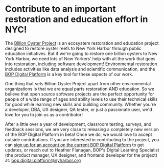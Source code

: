 
# Contribute to an important restoration and education effort in NYC!
The [Billion Oyster Project](https://billionoysterproject.org/) is an ecosystem restoration and education project designed to restore oyster reefs to New York Harbor through public education initiatives.  But if we're going to restore one billion oysters to New York Harbor, we need lots of New Yorkers' help with all the work that goes into restoration, including software development!  Environmental restoration includes activities like data analysis and scientific communication, and the [BOP Digital Platform](https://platform.bop.nyc/) is a key tool for these aspects of our work.  

One thing that sets Billion Oyster Project apart from other environmental organizations is that we are equal parts restoration AND education.  So we believe that open source software projects are the perfect opportunity for people of a wide range of ages and ability levels to use their technical skills for good while learning new skills and building community.  Whether you're a developer, DBA, UX designer, QA tester, or just a passionate user, we'd love for you to join us as a contributor! 

After a little over a year of development, classroom testing, surveys, and feedback sessions, we are very close to releasing a completely new version of the BOP Digital Platform in beta!  Once we do, we would love to accept outside contributions.  If you are interested in contributing to the project, you can [sign up for an account on the current BOP Digital Platform](https://platform.bop.nyc/authentication/signup) to get updates, or reach out to Heather Flanagan, BOP's Digital Learning Specialist (the product manager, UX designer, and frontend developer for the project) at: bop.digital.platform@nyharbor.org  

